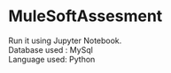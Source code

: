 # MuleSoftAssesment
Run it using Jupyter Notebook.<br>
Database used : MySql<br>
Language used: Python<br>
